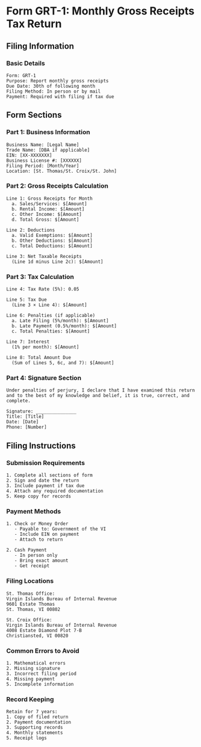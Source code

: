 # Form GRT-1: Monthly Gross Receipts Tax Return

## Filing Information

### Basic Details
```
Form: GRT-1
Purpose: Report monthly gross receipts
Due Date: 30th of following month
Filing Method: In person or by mail
Payment: Required with filing if tax due
```

## Form Sections

### Part 1: Business Information
```
Business Name: [Legal Name]
Trade Name: [DBA if applicable]
EIN: [XX-XXXXXXX]
Business License #: [XXXXXX]
Filing Period: [Month/Year]
Location: [St. Thomas/St. Croix/St. John]
```

### Part 2: Gross Receipts Calculation
```
Line 1: Gross Receipts for Month
  a. Sales/Services: $[Amount]
  b. Rental Income: $[Amount]
  c. Other Income: $[Amount]
  d. Total Gross: $[Amount]

Line 2: Deductions
  a. Valid Exemptions: $[Amount]
  b. Other Deductions: $[Amount]
  c. Total Deductions: $[Amount]

Line 3: Net Taxable Receipts
  (Line 1d minus Line 2c): $[Amount]
```

### Part 3: Tax Calculation
```
Line 4: Tax Rate (5%): 0.05

Line 5: Tax Due
  (Line 3 × Line 4): $[Amount]

Line 6: Penalties (if applicable)
  a. Late Filing (5%/month): $[Amount]
  b. Late Payment (0.5%/month): $[Amount]
  c. Total Penalties: $[Amount]

Line 7: Interest
  (1% per month): $[Amount]

Line 8: Total Amount Due
  (Sum of Lines 5, 6c, and 7): $[Amount]
```

### Part 4: Signature Section
```
Under penalties of perjury, I declare that I have examined this return and to the best of my knowledge and belief, it is true, correct, and complete.

Signature: _______________
Title: [Title]
Date: [Date]
Phone: [Number]
```

## Filing Instructions

### Submission Requirements
```
1. Complete all sections of form
2. Sign and date the return
3. Include payment if tax due
4. Attach any required documentation
5. Keep copy for records
```

### Payment Methods
```
1. Check or Money Order
   - Payable to: Government of the VI
   - Include EIN on payment
   - Attach to return

2. Cash Payment
   - In person only
   - Bring exact amount
   - Get receipt
```

### Filing Locations
```
St. Thomas Office:
Virgin Islands Bureau of Internal Revenue
9601 Estate Thomas
St. Thomas, VI 00802

St. Croix Office:
Virgin Islands Bureau of Internal Revenue
4008 Estate Diamond Plot 7-B
Christiansted, VI 00820
```

### Common Errors to Avoid
```
1. Mathematical errors
2. Missing signature
3. Incorrect filing period
4. Missing payment
5. Incomplete information
```

### Record Keeping
```
Retain for 7 years:
1. Copy of filed return
2. Payment documentation
3. Supporting records
4. Monthly statements
5. Receipt logs
```